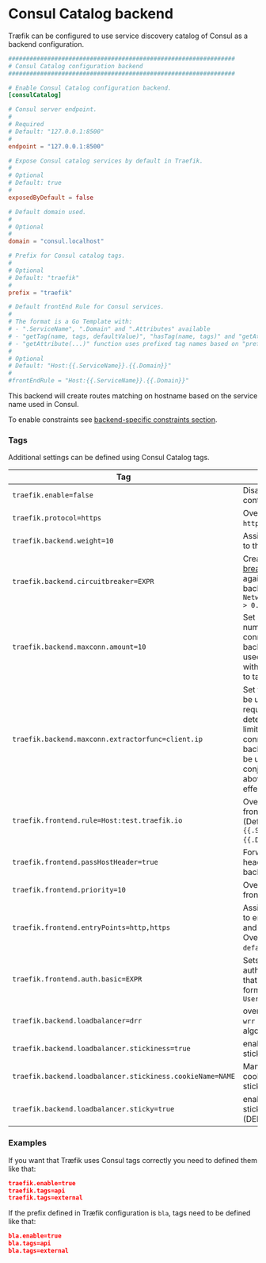 # Consul Catalog backend

Træfik can be configured to use service discovery catalog of Consul as a backend configuration.

```toml
################################################################
# Consul Catalog configuration backend
################################################################

# Enable Consul Catalog configuration backend.
[consulCatalog]

# Consul server endpoint.
#
# Required
# Default: "127.0.0.1:8500"
#
endpoint = "127.0.0.1:8500"

# Expose Consul catalog services by default in Traefik.
#
# Optional
# Default: true
#
exposedByDefault = false

# Default domain used.
#
# Optional
#
domain = "consul.localhost"

# Prefix for Consul catalog tags.
#
# Optional
# Default: "traefik"
#
prefix = "traefik"

# Default frontEnd Rule for Consul services.
#
# The format is a Go Template with:
# - ".ServiceName", ".Domain" and ".Attributes" available
# - "getTag(name, tags, defaultValue)", "hasTag(name, tags)" and "getAttribute(name, tags, defaultValue)" functions are available
# - "getAttribute(...)" function uses prefixed tag names based on "prefix" value
#
# Optional
# Default: "Host:{{.ServiceName}}.{{.Domain}}"
#
#frontEndRule = "Host:{{.ServiceName}}.{{.Domain}}"
```

This backend will create routes matching on hostname based on the service name used in Consul.

To enable constraints see [backend-specific constraints section](/configuration/commons/#backend-specific).

### Tags

Additional settings can be defined using Consul Catalog tags.

| Tag                                                       | Description                                                                                                                                                                        |
|-----------------------------------------------------------|------------------------------------------------------------------------------------------------------------------------------------------------------------------------------------|
| `traefik.enable=false`                                    | Disable this container in Træfik                                                                                                                                                   |
| `traefik.protocol=https`                                  | Override the default `http` protocol                                                                                                                                               |
| `traefik.backend.weight=10`                               | Assign this weight to the container                                                                                                                                                |
| `traefik.backend.circuitbreaker=EXPR`                     | Create a [circuit breaker](/basics/#backends) to be used against the backend, ex: `NetworkErrorRatio() > 0.`                                                                       |
| `traefik.backend.maxconn.amount=10`                       | Set a maximum number of connections to the backend. Must be used in conjunction with the below label to take effect.                                                               |
| `traefik.backend.maxconn.extractorfunc=client.ip`         | Set the function to be used against the request to determine what to limit maximum connections to the backend by. Must be used in conjunction with the above label to take effect. |
| `traefik.frontend.rule=Host:test.traefik.io`              | Override the default frontend rule (Default: `Host:{{.ServiceName}}.{{.Domain}}`).                                                                                                 |
| `traefik.frontend.passHostHeader=true`                    | Forward client `Host` header to the backend.                                                                                                                                       |
| `traefik.frontend.priority=10`                            | Override default frontend priority                                                                                                                                                 |
| `traefik.frontend.entryPoints=http,https`                 | Assign this frontend to entry points `http` and `https`. Overrides `defaultEntryPoints`.                                                                                           |
| `traefik.frontend.auth.basic=EXPR`                        | Sets basic authentication for that frontend in CSV format: `User:Hash,User:Hash`                                                                                                   |
| `traefik.backend.loadbalancer=drr`                        | override the default `wrr` load balancer algorithm                                                                                                                                 |
| `traefik.backend.loadbalancer.stickiness=true`            | enable backend sticky sessions                                                                                                                                                     |
| `traefik.backend.loadbalancer.stickiness.cookieName=NAME` | Manually set the cookie name for sticky sessions                                                                                                                                   |
| `traefik.backend.loadbalancer.sticky=true`                | enable backend sticky sessions (DEPRECATED)                                                                                                                                        |

### Examples

If you want that Træfik uses Consul tags correctly you need to defined them like that:
```json
traefik.enable=true
traefik.tags=api
traefik.tags=external
```

If the prefix defined in Træfik configuration is `bla`, tags need to be defined like that:
```json
bla.enable=true
bla.tags=api
bla.tags=external
```